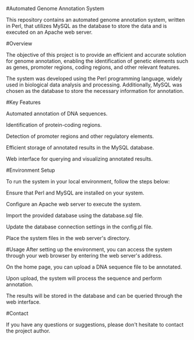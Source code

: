 
#Automated Genome Annotation System

This repository contains an automated genome annotation system, written in Perl, that utilizes MySQL as the database to store the data and is executed on an Apache web server.

#Overview

The objective of this project is to provide an efficient and accurate solution for genome annotation, enabling the identification of genetic elements such as genes, promoter regions, coding regions, and other relevant features.

The system was developed using the Perl programming language, widely used in biological data analysis and processing. Additionally, MySQL was chosen as the database to store the necessary information for annotation.

#Key Features

Automated annotation of DNA sequences.

Identification of protein-coding regions.

Detection of promoter regions and other regulatory elements.

Efficient storage of annotated results in the MySQL database.

Web interface for querying and visualizing annotated results.

#Environment Setup

To run the system in your local environment, follow the steps below:

Ensure that Perl and MySQL are installed on your system.

Configure an Apache web server to execute the system.

Import the provided database using the database.sql file.

Update the database connection settings in the config.pl file.

Place the system files in the web server's directory.

#Usage
After setting up the environment, you can access the system through your web browser by entering the web server's address.

On the home page, you can upload a DNA sequence file to be annotated.

Upon upload, the system will process the sequence and perform annotation.

The results will be stored in the database and can be queried through the web interface.

#Contact

If you have any questions or suggestions, please don't hesitate to contact the project author.
